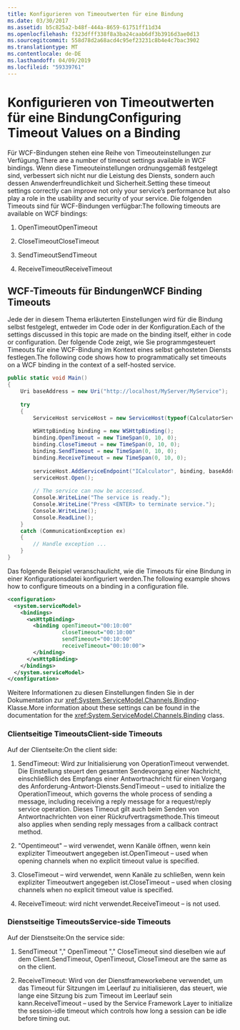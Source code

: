```yaml
---
title: Konfigurieren von Timeoutwerten für eine Bindung
ms.date: 03/30/2017
ms.assetid: b5c825a2-b48f-444a-8659-61751ff11d34
ms.openlocfilehash: f323dfff338f8a3ba24caab6df3b3916d3ae0d13
ms.sourcegitcommit: 558d78d2a68acd4c95ef23231c8b4e4c7bac3902
ms.translationtype: MT
ms.contentlocale: de-DE
ms.lasthandoff: 04/09/2019
ms.locfileid: "59339761"
---
```

# <a name="configuring-timeout-values-on-a-binding"></a><span data-ttu-id="9fe69-102">Konfigurieren von Timeoutwerten für eine Bindung</span><span class="sxs-lookup"><span data-stu-id="9fe69-102">Configuring Timeout Values on a Binding</span></span>
<span data-ttu-id="9fe69-103">Für WCF-Bindungen stehen eine Reihe von Timeouteinstellungen zur Verfügung.</span><span class="sxs-lookup"><span data-stu-id="9fe69-103">There are a number of timeout settings available in WCF bindings.</span></span> <span data-ttu-id="9fe69-104">Wenn diese Timeouteinstellungen ordnungsgemäß festgelegt sind, verbessert sich nicht nur die Leistung des Diensts, sondern auch dessen Anwenderfreundlichkeit und Sicherheit.</span><span class="sxs-lookup"><span data-stu-id="9fe69-104">Setting these timeout settings correctly can improve not only your service’s performance but also play a role in the usability and security of your service.</span></span> <span data-ttu-id="9fe69-105">Die folgenden Timeouts sind für WCF-Bindungen verfügbar:</span><span class="sxs-lookup"><span data-stu-id="9fe69-105">The following timeouts are available on WCF bindings:</span></span>  
  
1. <span data-ttu-id="9fe69-106">OpenTimeout</span><span class="sxs-lookup"><span data-stu-id="9fe69-106">OpenTimeout</span></span>  
  
2. <span data-ttu-id="9fe69-107">CloseTimeout</span><span class="sxs-lookup"><span data-stu-id="9fe69-107">CloseTimeout</span></span>  
  
3. <span data-ttu-id="9fe69-108">SendTimeout</span><span class="sxs-lookup"><span data-stu-id="9fe69-108">SendTimeout</span></span>  
  
4. <span data-ttu-id="9fe69-109">ReceiveTimeout</span><span class="sxs-lookup"><span data-stu-id="9fe69-109">ReceiveTimeout</span></span>  
  
## <a name="wcf-binding-timeouts"></a><span data-ttu-id="9fe69-110">WCF-Timeouts für Bindungen</span><span class="sxs-lookup"><span data-stu-id="9fe69-110">WCF Binding Timeouts</span></span>  
 <span data-ttu-id="9fe69-111">Jede der in diesem Thema erläuterten Einstellungen wird für die Bindung selbst festgelegt, entweder im Code oder in der Konfiguration.</span><span class="sxs-lookup"><span data-stu-id="9fe69-111">Each of the settings discussed in this topic are made on the binding itself, either in code or configuration.</span></span> <span data-ttu-id="9fe69-112">Der folgende Code zeigt, wie Sie programmgesteuert Timeouts für eine WCF-Bindung im Kontext eines selbst gehosteten Diensts festlegen.</span><span class="sxs-lookup"><span data-stu-id="9fe69-112">The following code shows how to programmatically set timeouts on a WCF binding in the context of a self-hosted service.</span></span>  
  
```csharp  
public static void Main()
{
    Uri baseAddress = new Uri("http://localhost/MyServer/MyService");
    
    try
    {
        ServiceHost serviceHost = new ServiceHost(typeof(CalculatorService));
        
        WSHttpBinding binding = new WSHttpBinding();
        binding.OpenTimeout = new TimeSpan(0, 10, 0);
        binding.CloseTimeout = new TimeSpan(0, 10, 0);
        binding.SendTimeout = new TimeSpan(0, 10, 0);
        binding.ReceiveTimeout = new TimeSpan(0, 10, 0);
        
        serviceHost.AddServiceEndpoint("ICalculator", binding, baseAddress);
        serviceHost.Open();
        
        // The service can now be accessed.
        Console.WriteLine("The service is ready.");
        Console.WriteLine("Press <ENTER> to terminate service.");
        Console.WriteLine();
        Console.ReadLine();
    }
    catch (CommunicationException ex)
    {
        // Handle exception ...
    }
}
```  
  
 <span data-ttu-id="9fe69-113">Das folgende Beispiel veranschaulicht, wie die Timeouts für eine Bindung in einer Konfigurationsdatei konfiguriert werden.</span><span class="sxs-lookup"><span data-stu-id="9fe69-113">The following example shows how to configure timeouts on a binding in a configuration file.</span></span>  
  
```xml  
<configuration>
  <system.serviceModel>
    <bindings>
      <wsHttpBinding>
        <binding openTimeout="00:10:00" 
                 closeTimeout="00:10:00" 
                 sendTimeout="00:10:00" 
                 receiveTimeout="00:10:00">
        </binding>
      </wsHttpBinding>
    </bindings>
  </system.serviceModel>
</configuration>
```  
  
 <span data-ttu-id="9fe69-114">Weitere Informationen zu diesen Einstellungen finden Sie in der Dokumentation zur <xref:System.ServiceModel.Channels.Binding>-Klasse.</span><span class="sxs-lookup"><span data-stu-id="9fe69-114">More information about these settings can be found in the documentation for the <xref:System.ServiceModel.Channels.Binding> class.</span></span>  
  
### <a name="client-side-timeouts"></a><span data-ttu-id="9fe69-115">Clientseitige Timeouts</span><span class="sxs-lookup"><span data-stu-id="9fe69-115">Client-side Timeouts</span></span>  
 <span data-ttu-id="9fe69-116">Auf der Clientseite:</span><span class="sxs-lookup"><span data-stu-id="9fe69-116">On the client side:</span></span>  
  
1. <span data-ttu-id="9fe69-117">SendTimeout: Wird zur Initialisierung von OperationTimeout verwendet. Die Einstellung steuert den gesamten Sendevorgang einer Nachricht, einschließlich des Empfangs einer Antwortnachricht für einen Vorgang des Anforderung-Antwort-Diensts.</span><span class="sxs-lookup"><span data-stu-id="9fe69-117">SendTimeout – used to initialize the OperationTimeout, which governs the whole process of sending a message, including receiving a reply message for a request/reply service operation.</span></span> <span data-ttu-id="9fe69-118">Dieses Timeout gilt auch beim Senden von Antwortnachrichten von einer Rückrufvertragsmethode.</span><span class="sxs-lookup"><span data-stu-id="9fe69-118">This timeout also applies when sending reply messages from a callback contract method.</span></span>  
  
2. <span data-ttu-id="9fe69-119">"Opentimeout" – wird verwendet, wenn Kanäle öffnen, wenn kein expliziter Timeoutwert angegeben ist.</span><span class="sxs-lookup"><span data-stu-id="9fe69-119">OpenTimeout – used when opening channels when no explicit timeout value is specified.</span></span>  
  
3. <span data-ttu-id="9fe69-120">CloseTimeout – wird verwendet, wenn Kanäle zu schließen, wenn kein expliziter Timeoutwert angegeben ist.</span><span class="sxs-lookup"><span data-stu-id="9fe69-120">CloseTimeout – used when closing channels when no explicit timeout value is specified.</span></span>  
  
4. <span data-ttu-id="9fe69-121">ReceiveTimeout: wird nicht verwendet.</span><span class="sxs-lookup"><span data-stu-id="9fe69-121">ReceiveTimeout – is not used.</span></span>  
  
### <a name="service-side-timeouts"></a><span data-ttu-id="9fe69-122">Dienstseitige Timeouts</span><span class="sxs-lookup"><span data-stu-id="9fe69-122">Service-side Timeouts</span></span>  
 <span data-ttu-id="9fe69-123">Auf der Dienstseite:</span><span class="sxs-lookup"><span data-stu-id="9fe69-123">On the service side:</span></span>  
  
1. <span data-ttu-id="9fe69-124">SendTimeout "," OpenTimeout "," CloseTimeout sind dieselben wie auf dem Client.</span><span class="sxs-lookup"><span data-stu-id="9fe69-124">SendTimeout, OpenTimeout, CloseTimeout are the same as on the client.</span></span>  
  
2. <span data-ttu-id="9fe69-125">ReceiveTimeout: Wird von der Dienstframeworkebene verwendet, um das Timeout für Sitzungen im Leerlauf zu initialisieren, das steuert, wie lange eine Sitzung bis zum Timeout im Leerlauf sein kann.</span><span class="sxs-lookup"><span data-stu-id="9fe69-125">ReceiveTimeout – used by the Service Framework Layer to initialize the session-idle timeout which controls how long a session can be idle before timing out.</span></span>

